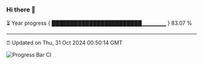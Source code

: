 ### Hi there 👋

⏳ Year progress { ████████████████████████▁▁▁▁▁▁ } 83.07 %

---

⏰ Updated on Thu, 31 Oct 2024 00:50:14 GMT

![Progress Bar CI](https://github.com/Shyam-Makwana/GitHub-Actions-Demo/workflows/Progress%20Bar%20CI/badge.svg)
